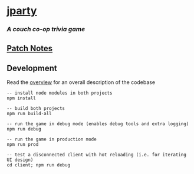 
# [jparty](https://jparty.io)
### _A couch co-op trivia game_

## [Patch Notes](documentation/patch-notes.md)

## Development
Read the [overview](documentation/overview.md) for an overall description of the codebase

```
-- install node modules in both projects
npm install

-- build both projects
npm run build-all

-- run the game in debug mode (enables debug tools and extra logging)
npm run debug

-- run the game in production mode
npm run prod

-- test a disconnected client with hot reloading (i.e. for iterating UI design)
cd client; npm run debug
```